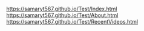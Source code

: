 https://samaryt567.github.io/Test/Index.html
https://samaryt567.github.io/Test/About.html
https://samaryt567.github.io/Test/RecentVideos.html
